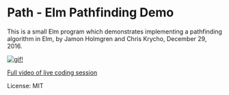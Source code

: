 # Path - Elm Pathfinding Demo

This is a small Elm program which demonstrates implementing a
pathfinding algorithm in Elm, by Jamon Holmgren and Chris Krycho,
December 29, 2016.

[![gif!](https://cloud.githubusercontent.com/assets/2403023/21559081/776ed304-ce13-11e6-8339-0120fee11041.gif)][video]

[Full video of live coding session][video]

[video]: https://www.youtube.com/watch?v=s8dH7k0Zggo&feature=youtu.be&t=13m43s

License: MIT
